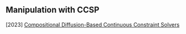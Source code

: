## Manipulation with CCSP

[2023] [Compositional Diffusion-Based Continuous Constraint Solvers](https://arxiv.org/abs/2309.00966)